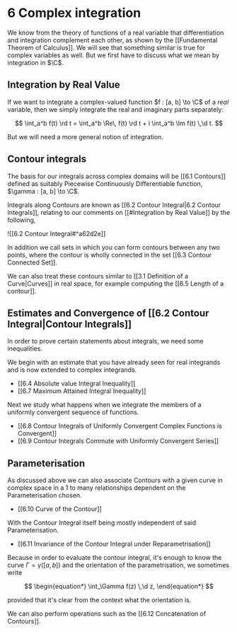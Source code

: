 # 6 Complex integration

We know from the theory of functions of a real variable that differentiation and integration complement each other, as shown by the [[Fundamental Theorem of Calculus]]. We will see that something similar is true for complex variables as well. But we first have to discuss what we mean by integration in $\C$.

## Integration by Real Value

If we want to integrate a complex-valued function $f : [a, b] \to \C$ of a _real_ variable, then we simply integrate the real and imaginary parts separately:

$$
\int_a^b f(t) \rd t =
\int_a^b \Re\, f(t) \rd t + i \int_a^b \Im f(t) \,\d t.
$$

But we will need a more general notion of integration.

## Contour integrals

The basis for our integrals across complex domains will be [[6.1 Contours]] defined as suitably Piecewise Continuously Differentiable function, $\gamma : [a, b] \to \C$. 

Integrals along Contours are known as [[6.2 Contour Integral|6.2 Contour Integrals]], relating to our comments on [[#Integration by Real Value]] by the following,

![[6.2 Contour Integral#^a62d2e]]

In addition we call sets in which you can form contours between any two points, where the contour is wholly connected in the set [[6.3 Contour Connected Set]].

We can also treat these contours similar to [[3.1 Definition of a Curve|Curves]] in real space, for example computing the [[6.5 Length of a contour]].

## Estimates and Convergence of [[6.2 Contour Integral|Contour Integrals]]

In order to prove certain statements about integrals, we need some inequalities. 

We begin with an estimate that you have already seen for real integrands and is now extended to complex integrands.

- [[6.4 Absolute value Integral Inequality]]
- [[6.7 Maximum Attained Integral Inequality]]

Next we study what happens when we integrate the members of a uniformly convergent sequence of functions.

- [[6.8 Contour Integrals of Uniformly Convergent Complex Functions is Convergent]]
- [[6.9 Contour Integrals Commute with Uniformly Convergent Series]]

## Parameterisation

As discussed above we can also associate Contours with a given curve in complex space in a 1 to many relationships dependent on the Parameterisation chosen.

- [[6.10 Curve of the Contour]]

With the Contour Integral itself being mostly independent of said Parameterisation.

- [[6.11 Invariance of the Contour Integral under Reparametrisation]]

Because in order to evaluate the contour integral, it's enough to know the curve $\Gamma = \gamma([a, b])$ and the orientation of the parametrisation, we sometimes write

$$
\begin{equation*} \int_\Gamma f(z) \,\d z, \end{equation*}
$$

provided that it's clear from the context what the orientation is.

We can also perform operations such as the [[6.12 Concatenation of Contours]].

